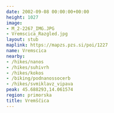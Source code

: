 ```yaml
---
date: 2002-09-08 00:00:00+00:00
height: 1027
image:
- M_2-2267_IMG.JPG
- Vremscica_Razgled.jpg
layout: stub
maplink: https://mapzs.pzs.si/poi/1227
name: Vremscica
nearby:
- /hikes/nanos
- /hikes/suhivrh
- /hikes/kokos
- /biking/podnanossocerb
- /hikes/svmiklavz_vipava
peak: 45.688293,14.061574
region: primorska
title: Vremščica
---
```

